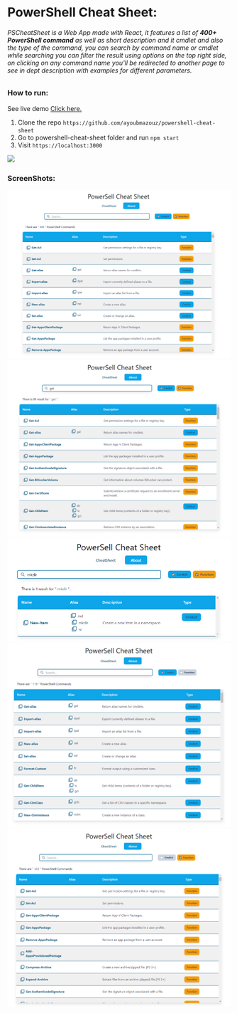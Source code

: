 # PowerShell Cheat Sheet:

###### PSCheatSheet is a Web App made with React, it features a list of **400+ PowerShell command** as well as short description and it cmdlet and also the type of the command, you can _search_ by _command name_ or _cmdlet_ while searching you can _filter_ the result using _options_ on the top right side, on _clicking_ on any command name you'll be redirected to another page to see in dept description with examples for different parameters.

### How to run:

See live demo [Click here.](https://powershellcheatsheet.netlify.app)

1. Clone the repo `https://github.com/ayoubmazouz/powershell-cheat-sheet`
1. Go to powershell-cheat-sheet folder and run `npm start`
1. Visit `https://localhost:3000`

![](https://img.shields.io/badge/version-0.9-blue)

### ScreenShots:

![01](./public/screenshots/screenshot01.png)
![02](./public/screenshots/screenshot02.png)
![03](./public/screenshots/screenshot03.png)
![04](./public/screenshots/screenshot04.png)
![05](./public/screenshots/screenshot05.png)
